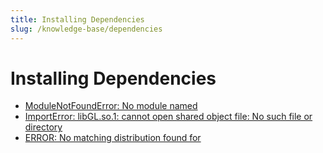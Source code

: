 ```yaml
---
title: Installing Dependencies
slug: /knowledge-base/dependencies
---
```


# Installing Dependencies

- [ModuleNotFoundError: No module named](/knowledge-base/dependencies/module-not-found-error)
- [ImportError: libGL.so.1: cannot open shared object file: No such file or directory](/knowledge-base/dependencies/libgl)
- [ERROR: No matching distribution found for](/knowledge-base/dependencies/no-matching-distribution)